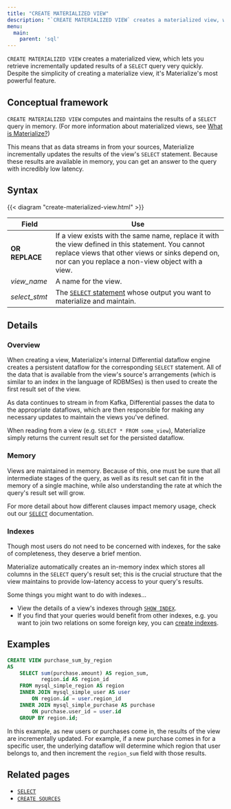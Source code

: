 ```yaml
---
title: "CREATE MATERIALIZED VIEW"
description: "`CREATE MATERIALIZED VIEW` creates a materialized view, which Materialize will incrementally maintain as updates occur to the underlying data."
menu:
  main:
    parent: 'sql'
---
```


`CREATE MATERIALIZED VIEW` creates a materialized view, which lets you retrieve
incrementally updated results of a `SELECT` query very quickly. Despite the
simplicity of creating a materialize view, it's Materialize's most powerful
feature.

## Conceptual framework

`CREATE MATERIALIZED VIEW` computes and maintains the results of a `SELECT`
query in memory. (For more information about materialized views, see [What is
Materialize?](../../overview/what-is-materialize))

This means that as data streams in from your sources, Materialize incrementally
updates the results of the view's `SELECT` statement. Because these results are
available in memory, you can get an answer to the query with incredibly low
latency.

## Syntax

{{< diagram "create-materialized-view.html" >}}

Field | Use
------|-----
**OR REPLACE** | If a view exists with the same name, replace it with the view defined in this statement. You cannot replace views that other views or sinks depend on, nor can you replace a non-view object with a view.
_view&lowbar;name_ | A name for the view.
_select&lowbar;stmt_ | The [`SELECT` statement](../select) whose output you want to materialize and maintain.

## Details

### Overview

When creating a view, Materialize's internal Differential dataflow engine
creates a persistent dataflow for the corresponding `SELECT` statement. All of
the data that is available from the view's source's arrangements (which is
similar to an index in the language of RDBMSes) is then used to create the first
result set of the view.

As data continues to stream in from Kafka, Differential passes the data to the
appropriate dataflows, which are then responsible for making any necessary
updates to maintain the views you've defined.

When reading from a view (e.g. `SELECT * FROM some_view`), Materialize simply
returns the current result set for the persisted dataflow.

### Memory

Views are maintained in memory. Because of this, one must be sure that all
intermediate stages of the query, as well as its result set can fit in the
memory of a single machine, while also understanding the rate at which the
query's result set will grow.

For more detail about how different clauses impact memory usage, check out our
[`SELECT`](../select) documentation.

### Indexes

Though most users do not need to be concerned with indexes, for the sake of completeness, they deserve a brief mention.

Materialize automatically creates an in-memory index which stores all columns in the `SELECT` query's result set; this is the crucial structure that the view maintains to provide low-latency access to your query's results.

Some things you might want to do with indexes...

- View the details of a view's indexes through [`SHOW INDEX`](../show-index).
- If you find that your queries would benefit from other indexes, e.g. you want to join two relations on some foreign key, you can [create indexes](../create-index).

## Examples

```sql
CREATE VIEW purchase_sum_by_region
AS
    SELECT sum(purchase.amount) AS region_sum,
           region.id AS region_id
    FROM mysql_simple_region AS region
    INNER JOIN mysql_simple_user AS user
        ON region.id = user.region_id
    INNER JOIN mysql_simple_purchase AS purchase
        ON purchase.user_id = user.id
    GROUP BY region.id;
```

In this example, as new users or purchases come in, the results of the view are
incrementally updated. For example, if a new purchase comes in for a specific
user, the underlying dataflow will determine which region that user belongs to,
and then increment the `region_sum` field with those results.

## Related pages

- [`SELECT`](../select)
- [`CREATE SOURCES`](../create-sources)
